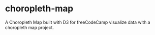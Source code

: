 # choropleth-map
A Choropleth Map built with D3 for freeCodeCamp visualize data with a choropleth map project.
